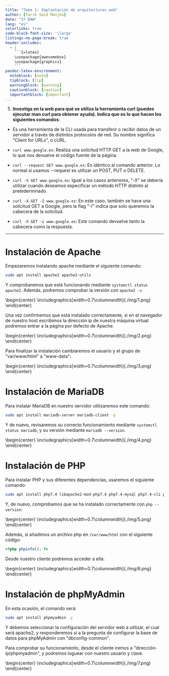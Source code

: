 ```yaml
---
title: "Tema 1: Implantación de arquitecturas web"
author: [Tarik Said Manjón]
date: "2º DAW"
lang: "es"
colorlinks: true
code-block-font-size: '\large'
listings-no-page-break: true
header-includes:
  - |
    ```{=latex}
    \usepackage{awesomebox}
    \usepackage{graphicx}
    ```
pandoc-latex-environment:
  noteblock: [note]
  tipblock: [tip]
  warningblock: [warning]
  cautionblock: [caution]
  importantblock: [important]
...
```


5. **Investiga en la web para qué se utiliza la herramienta curl (puedes ejecutar man curl para obtener ayuda). Indica que es lo que hacen los siguientes comandos**:

- Es una herramienta de la CLI usada para transferir o recibir datos de un servidor a través de distintos protocolos de red. Su nombre significa "Client for URLs", o cURL.

- `curl www.google.es`: Realiza una solicitud HTTP GET a la web de Google, lo que nos devuelve el código fuente de la página.
- `curl --request GET www.google.es`: Es idéntico al comando anterior. Lo normal si usamos --request es utilizar un POST, PUT o DELETE.
- `curl -X GET www.google.es`: Igual a los casos anteriores, "-X" se debería utilizar cuando deseamos especificar un método HTTP distinto al pretederminado.
- `curl -X GET -I www.google.es`: En este caso, también se hace una solicitud GET a Google, pero la flag "-I" indica que solo queremos la cabecera de la solicitud.
- `curl -X GET -i www.google.es`: Este comando devuelve tanto la cabecera como la respuesta.

---

# Instalación de Apache

Empezaremos instalando apache mediante el siguiente comando:

```bash
sudo apt install apache2 apache2-utils
```

Y comprobaremos que está funcionando mediante `systemctl status apache2`. Además, podremos comprobar la versión con `apache2 -v`

\begin{center}
\includegraphics[width=0.7\columnwidth]{./img/1.png}
\end{center}

Una vez confirmemos que está instalado correctamente, si en el navegador de nuestro host escribimos la dirección ip de nuestra máquina virtual podremos entrar a la página por defecto de Apache.

\begin{center}
\includegraphics[width=0.7\columnwidth]{./img/2.png}
\end{center}

Para finalizar la instalación cambiaremos el usuario y el grupo de "var/www/html" a "www-data":

\begin{center}
\includegraphics[width=0.7\columnwidth]{./img/3.png}
\end{center}

# Instalación de MariaDB

Para instalar MariaDB en nuestro servidor utilizaremos este comando:

```bash
sudo apt install mariadb-server mariadb-client -y
```

Y de nuevo, revisaremos su correcto funcionamiento mediante `systemctl status mariadb`, y su versión mediante `mariadb --version`.

\begin{center}
\includegraphics[width=0.7\columnwidth]{./img/4.png}
\end{center}

# Instalación de PHP

Para instalar PHP y sus diferentes dependencias, usaremos el siguiente comando:

```bash
sudo apt install php7.4 libapache2-mod-php7.4 php7.4-mysql php7.4-cli php7.4-common php7.4-json php7.4-opache php7.4-readline -y
```

Y, de nuevo, comprobamos que se ha instalado correctamente con `php --version`:

\begin{center}
\includegraphics[width=0.7\columnwidth]{./img/5.png}
\end{center}

Además, si añadimos un archivo php en `/var/www/html` con el siguiente código:

```php
<?php phpinfo(); ?>
```

Desde nuestro cliente podremos acceder a ella:

\begin{center}
\includegraphics[width=0.7\columnwidth]{./img/6.png}
\end{center}

# Instalación de phpMyAdmin

En esta ocasión, el comando será:

```bash
sudo apt install phpmyadmin -y
```

Y debemos seleccionar la configuración del servidor web a utilizar, el cual será apache2, y responderemos sí a la pregunta de configurar la base de datos para phpMyAdmin con "dbconfig-common".

Para comprobar su funcionamiento, desde el cliente iremos a "dirección-ip/phpmyadmin", y podremos loguear con nuestro usuario y clave.

\begin{center}
\includegraphics[width=0.7\columnwidth]{./img/7.png}
\end{center}
